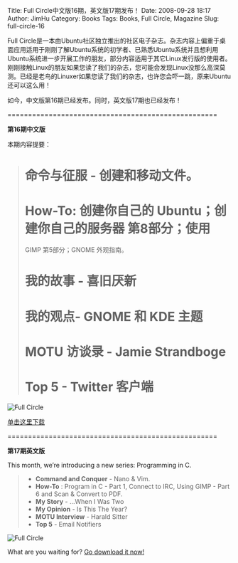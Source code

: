 Title: Full Circle中文版16期，英文版17期发布！
Date: 2008-09-28 18:17
Author: JimHu
Category: Books
Tags: Books, Full Circle, Magazine
Slug: full-circle-16

Full
Circle是一本由Ubuntu社区独立推出的社区电子杂志。杂志内容上偏重于桌面应用适用于刚刚了解Ubuntu系统的初学者、已熟悉Ubuntu系统并且想利用Ubuntu系统进一步开展工作的朋友，部分内容适用于其它Linux发行版的使用者。刚刚接触Linux的朋友如果您读了我们的杂志，您可能会发现Linux没那么高深莫测。已经是老鸟的Linuxer如果您读了我们的杂志，也许您会吓一跳，原来Ubuntu还可以这么用！

如今，中文版第16期已经发布。同时，英文版17期也已经发布！  
  
===================================================

**第16期中文版**

本期内容提要：

> # **命令与征服** - 创建和移动文件。  
>  # **How-To**: 创建你自己的 Ubuntu；创建你自己的服务器 第8部分；使用
> GIMP 第5部分；GNOME 外观指南。  
>  # **我的故事** - 喜旧厌新  
>  # **我的观点**- GNOME 和 KDE 主题  
>  # **MOTU 访谈录** - Jamie Strandboge  
>  # **Top 5** - Twitter 客户端

![Full Circle](http://i.linuxtoy.org/i/2008/09/issue16_zh-cn.png)

[单击这里下载](http://sites.google.com/site/fullcirclezh/Downloads/issue16)

===================================================

**第17期英文版**

This month, we’re introducing a new series: Programming in C.

> * **Command and Conquer** - Nano & Vim.  
>  * **How-To** : Program in C - Part 1, Connect to IRC, Using GIMP -
> Part 6 and Scan & Convert to PDF.  
>  * **My Story** - …When I Was Two  
>  * **My Opinion** - Is This The Year?  
>  * **MOTU Interview** - Harald Sitter  
>  * **Top 5** - Email Notifiers

![Full Circle](http://i.linuxtoy.org/i/2008/09/issue17_en.png)

What are you waiting for? [Go download it
now!](http://fullcirclemagazine.org/issue-17/)
